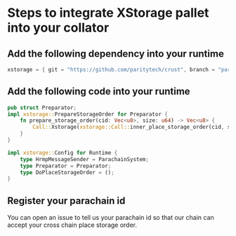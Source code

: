 # Steps to integrate XStorage pallet into your collator

## Add the following dependency into your runtime
```rust
xstorage = { git = "https://github.com/paritytech/crust", branch = "parachain/shadow", package= "xstorage", default-features = false }
```

## Add the following code into your runtime
```rust
pub struct Preparator;
impl xstorage::PrepareStorageOrder for Preparator {
	fn prepare_storage_order(cid: Vec<u8>, size: u64) -> Vec<u8> {
		Call::Xstorage(xstorage::Call::inner_place_storage_order(cid, size)).encode()
	}
}

impl xstorage::Config for Runtime {
	type HrmpMessageSender = ParachainSystem;
	type Preparator = Preparator;
	type DoPlaceStorageOrder = ();
}
```

## Register your parachain id
You can open an issue to tell us your parachain id so that our chain can accept your cross chain place storage order.